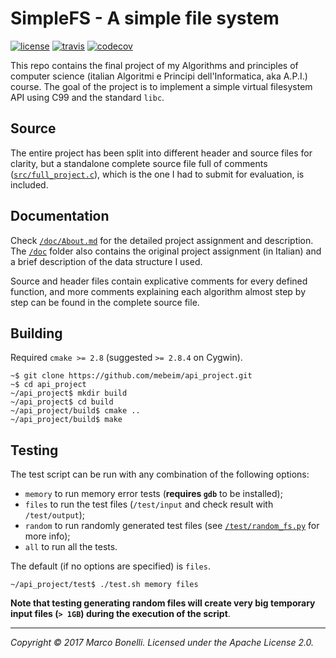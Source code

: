 SimpleFS - A simple file system
===============================

[![license][license-img]][license-link]
[![travis][travis-img]][travis-link]
[![codecov][codecov-img]][codecov-link]

This repo contains the final project of my Algorithms and principles of computer science (italian Algoritmi e Principi dell'Informatica, aka A.P.I.) course. The goal of the project is to implement a simple virtual filesystem API using C99 and the standard `libc`.

Source
------

The entire project has been split into different header and source files for clarity, but a standalone complete source file full of comments ([`src/full_project.c`][1]), which is the one I had to submit for evaluation, is included.

Documentation
-------------

Check [`/doc/About.md`][2] for the detailed project assignment and description. The [`/doc`][3] folder also contains the original project assignment (in Italian) and a brief description of the data structure I used.

Source and header files contain explicative comments for every defined function, and more comments explaining each algorithm almost step by step can be found in the complete source file.

Building
--------

Required `cmake >= 2.8` (suggested `>= 2.8.4` on Cygwin).

    ~$ git clone https://github.com/mebeim/api_project.git
    ~$ cd api_project
    ~/api_project$ mkdir build
    ~/api_project$ cd build
    ~/api_project/build$ cmake ..
    ~/api_project/build$ make

Testing
-------

The test script can be run with any combination of the following options:

 - `memory` to run memory error tests (**requires `gdb`** to be installed);
 - `files` to run the test files (`/test/input` and check result with `/test/output`);
 - `random` to run randomly generated test files (see [`/test/random_fs.py`][4] for more info);
 - `all` to run all the tests.

The default (if no options are specified) is `files`.

    ~/api_project/test$ ./test.sh memory files

**Note that testing generating random files will create very big temporary input files (`> 1GB`) during the execution of the script**.

-----------------------------------------------------------------------------

*Copyright &copy; 2017 Marco Bonelli. Licensed under the Apache License 2.0.*

 [travis-image]: https://travis-ci.org/mebeim/api_project.svg?branch=master

 [1]: https://github.com/mebeim/api_project/blob/master/src/full_project.c
 [2]: https://github.com/mebeim/api_project/blob/master/doc/About.md
 [3]: https://github.com/mebeim/api_project/tree/master/doc
 [4]: https://github.com/mebeim/api_project/blob/master/test/random_fs.py

 [license-img]:   https://img.shields.io/github/license/mebeim/api_project.svg
 [license-link]:  https://github.com/mebeim/api_project/blob/master/LICENSE
 [travis-img]:    https://img.shields.io/travis/mebeim/api_project/master.svg
 [travis-link]:   https://travis-ci.org/mebeim/api_project
 [codecov-img]:   https://img.shields.io/codecov/c/github/mebeim/api_project/master.svg
 [codecov-link]:  https://codecov.io/gh/mebeim/api_project/branch/master
